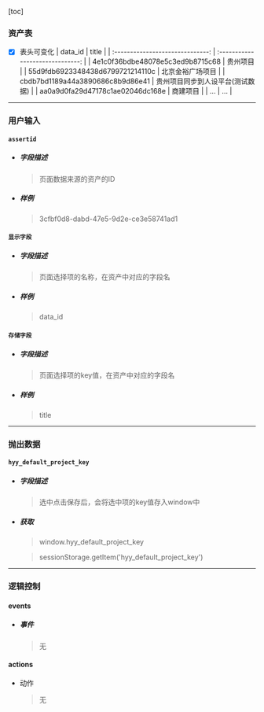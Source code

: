 [toc]
### 资产表
+ [x] 表头可变化
   |             data_id              |              title               |
   | :------------------------------: | :------------------------------: |
   | 4e1c0f36bdbe48078e5c3ed9b8715c68 |             贵州项目             |
   | 55d9fdb6923348438d6799721214110c |         北京金裕广场项目         |
   | cbdb7bd1189a44a3890686c8b9d86e41 | 贵州项目同步到人设平台(测试数据) |
   | aa0a9d0fa29d47178c1ae02046dc168e |             商建项目             |
   |               ...                |               ...                |

------

### 用户输入 

#### `assertid`

- ##### 字段描述

  > 页面数据来源的资产的ID

- ##### 样例

  > 3cfbf0d8-dabd-47e5-9d2e-ce3e58741ad1

#### `显示字段`

- ##### 字段描述

  > 页面选择项的名称，在资产中对应的字段名

- ##### 样例

  > data_id

#### `存储字段`

- ##### 字段描述

  > 页面选择项的key值，在资产中对应的字段名

- ##### 样例

  > title

---
### 抛出数据

#### `hyy_default_project_key`

- ##### 字段描述

  > 选中点击保存后，会将选中项的key值存入window中

- ##### 获取

  > window.hyy_default_project_key
  
  > sessionStorage.getItem('hyy_default_project_key')

------

### 逻辑控制

#### events
- ##### 事件

  > 无

#### actions
+ 动作

  > 无

